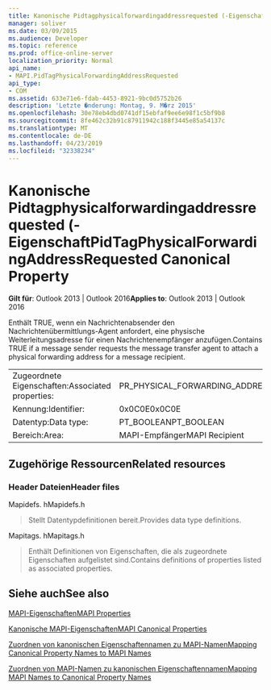 ```yaml
---
title: Kanonische Pidtagphysicalforwardingaddressrequested (-Eigenschaft
manager: soliver
ms.date: 03/09/2015
ms.audience: Developer
ms.topic: reference
ms.prod: office-online-server
localization_priority: Normal
api_name:
- MAPI.PidTagPhysicalForwardingAddressRequested
api_type:
- COM
ms.assetid: 633e71e6-fdab-4453-8921-9bc0d5752b26
description: 'Letzte �nderung: Montag, 9. M�rz 2015'
ms.openlocfilehash: 30e78eb4dbd0741df15ebfaf9ee6e98f1c5bf9b8
ms.sourcegitcommit: 8fe462c32b91c87911942c188f3445e85a54137c
ms.translationtype: MT
ms.contentlocale: de-DE
ms.lasthandoff: 04/23/2019
ms.locfileid: "32338234"
---
```

# <a name="pidtagphysicalforwardingaddressrequested-canonical-property"></a><span data-ttu-id="26fdd-103">Kanonische Pidtagphysicalforwardingaddressrequested (-Eigenschaft</span><span class="sxs-lookup"><span data-stu-id="26fdd-103">PidTagPhysicalForwardingAddressRequested Canonical Property</span></span>

  
  
<span data-ttu-id="26fdd-104">**Gilt für**: Outlook 2013 | Outlook 2016</span><span class="sxs-lookup"><span data-stu-id="26fdd-104">**Applies to**: Outlook 2013 | Outlook 2016</span></span> 
  
<span data-ttu-id="26fdd-105">Enthält TRUE, wenn ein Nachrichtenabsender den Nachrichtenübermittlungs-Agent anfordert, eine physische Weiterleitungsadresse für einen Nachrichtenempfänger anzufügen.</span><span class="sxs-lookup"><span data-stu-id="26fdd-105">Contains TRUE if a message sender requests the message transfer agent to attach a physical forwarding address for a message recipient.</span></span>
  
|||
|:-----|:-----|
|<span data-ttu-id="26fdd-106">Zugeordnete Eigenschaften:</span><span class="sxs-lookup"><span data-stu-id="26fdd-106">Associated properties:</span></span>  <br/> |<span data-ttu-id="26fdd-107">PR_PHYSICAL_FORWARDING_ADDRESS_REQUESTED</span><span class="sxs-lookup"><span data-stu-id="26fdd-107">PR_PHYSICAL_FORWARDING_ADDRESS_REQUESTED</span></span>  <br/> |
|<span data-ttu-id="26fdd-108">Kennung:</span><span class="sxs-lookup"><span data-stu-id="26fdd-108">Identifier:</span></span>  <br/> |<span data-ttu-id="26fdd-109">0x0C0E</span><span class="sxs-lookup"><span data-stu-id="26fdd-109">0x0C0E</span></span>  <br/> |
|<span data-ttu-id="26fdd-110">Datentyp:</span><span class="sxs-lookup"><span data-stu-id="26fdd-110">Data type:</span></span>  <br/> |<span data-ttu-id="26fdd-111">PT_BOOLEAN</span><span class="sxs-lookup"><span data-stu-id="26fdd-111">PT_BOOLEAN</span></span>  <br/> |
|<span data-ttu-id="26fdd-112">Bereich:</span><span class="sxs-lookup"><span data-stu-id="26fdd-112">Area:</span></span>  <br/> |<span data-ttu-id="26fdd-113">MAPI-Empfänger</span><span class="sxs-lookup"><span data-stu-id="26fdd-113">MAPI Recipient</span></span>  <br/> |
   
## <a name="related-resources"></a><span data-ttu-id="26fdd-114">Zugehörige Ressourcen</span><span class="sxs-lookup"><span data-stu-id="26fdd-114">Related resources</span></span>

### <a name="header-files"></a><span data-ttu-id="26fdd-115">Header Dateien</span><span class="sxs-lookup"><span data-stu-id="26fdd-115">Header files</span></span>

<span data-ttu-id="26fdd-116">Mapidefs. h</span><span class="sxs-lookup"><span data-stu-id="26fdd-116">Mapidefs.h</span></span>
  
> <span data-ttu-id="26fdd-117">Stellt Datentypdefinitionen bereit.</span><span class="sxs-lookup"><span data-stu-id="26fdd-117">Provides data type definitions.</span></span>
    
<span data-ttu-id="26fdd-118">Mapitags. h</span><span class="sxs-lookup"><span data-stu-id="26fdd-118">Mapitags.h</span></span>
  
> <span data-ttu-id="26fdd-119">Enthält Definitionen von Eigenschaften, die als zugeordnete Eigenschaften aufgelistet sind.</span><span class="sxs-lookup"><span data-stu-id="26fdd-119">Contains definitions of properties listed as associated properties.</span></span>
    
## <a name="see-also"></a><span data-ttu-id="26fdd-120">Siehe auch</span><span class="sxs-lookup"><span data-stu-id="26fdd-120">See also</span></span>



[<span data-ttu-id="26fdd-121">MAPI-Eigenschaften</span><span class="sxs-lookup"><span data-stu-id="26fdd-121">MAPI Properties</span></span>](mapi-properties.md)
  
[<span data-ttu-id="26fdd-122">Kanonische MAPI-Eigenschaften</span><span class="sxs-lookup"><span data-stu-id="26fdd-122">MAPI Canonical Properties</span></span>](mapi-canonical-properties.md)
  
[<span data-ttu-id="26fdd-123">Zuordnen von kanonischen Eigenschaftennamen zu MAPI-Namen</span><span class="sxs-lookup"><span data-stu-id="26fdd-123">Mapping Canonical Property Names to MAPI Names</span></span>](mapping-canonical-property-names-to-mapi-names.md)
  
[<span data-ttu-id="26fdd-124">Zuordnen von MAPI-Namen zu kanonischen Eigenschaftennamen</span><span class="sxs-lookup"><span data-stu-id="26fdd-124">Mapping MAPI Names to Canonical Property Names</span></span>](mapping-mapi-names-to-canonical-property-names.md)

